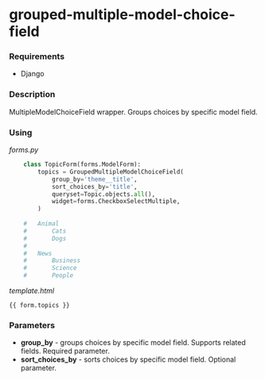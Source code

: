 # grouped-multiple-model-choice-field

### Requirements

- Django

### Description

MultipleModelChoiceField wrapper. Groups choices by specific model field.

### Using

*forms.py*

```python
    class TopicForm(forms.ModelForm):
        topics = GroupedMultipleModelChoiceField(
            group_by='theme__title',
            sort_choices_by='title',
            queryset=Topic.objects.all(),
            widget=forms.CheckboxSelectMultiple,
        )
            
    #   Animal
    #       Cats
    #       Dogs
    #
    #   News
    #       Business
    #       Science
    #       People
```

*template.html*

```
{{ form.topics }}

```

### Parameters

- **group_by** - groups choices by specific model field. Supports related fields. Required parameter.
- **sort_choices_by** - sorts choices by specific model field. Optional parameter.
